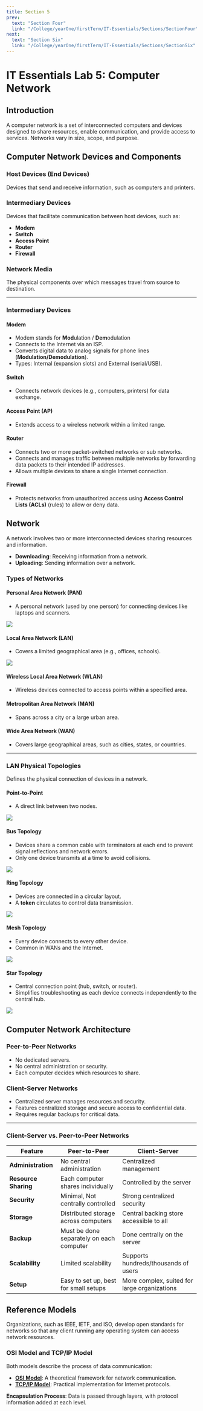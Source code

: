```yaml
---
title: Section 5
prev:
  text: "Section Four"
  link: "/College/yearOne/firstTerm/IT-Essentials/Sections/SectionFour"
next:
  text: "Section Six"
  link: "/College/yearOne/firstTerm/IT-Essentials/Sections/SectionSix"
---
```


# IT Essentials Lab 5: Computer Network

## Introduction

A computer network is a set of interconnected computers and devices designed to share resources, enable communication, and provide access to services. Networks vary in size, scope, and purpose.

## Computer Network Devices and Components

### Host Devices (End Devices)

Devices that send and receive information, such as computers and printers.

### Intermediary Devices

Devices that facilitate communication between host devices, such as:

- **Modem**
- **Switch**
- **Access Point**
- **Router**
- **Firewall**

### Network Media

The physical components over which messages travel from source to destination.

---

### Intermediary Devices

#### Modem

- Modem stands for **Mod**ulation / **Dem**odulation
- Connects to the Internet via an ISP.
- Converts digital data to analog signals for phone lines (**Modulation/Demodulation**).
- Types: Internal (expansion slots) and External (serial/USB).

#### Switch

- Connects network devices (e.g., computers, printers) for data exchange.

#### Access Point (AP)

- Extends access to a wireless network within a limited range.

#### Router

- Connects two or more packet-switched networks or sub networks.
- Connects and manages traffic between multiple networks by forwarding data packets to their intended IP addresses.
- Allows multiple devices to share a single Internet connection.

#### Firewall

- Protects networks from unauthorized access using **Access Control Lists (ACLs)** (rules) to allow or deny data.

## Network

A network involves two or more interconnected devices sharing resources and information.

- **Downloading**: Receiving information from a network.
- **Uploading**: Sending information over a network.

### Types of Networks

#### Personal Area Network (PAN)

- A personal network (used by one person) for connecting devices like laptops and scanners.

![](../imgs/figure%209.png)

#### Local Area Network (LAN)

- Covers a limited geographical area (e.g., offices, schools).

![](../imgs/figure%2010.png)

#### Wireless Local Area Network (WLAN)

- Wireless devices connected to access points within a specified area.

#### Metropolitan Area Network (MAN)

- Spans across a city or a large urban area.

#### Wide Area Network (WAN)

- Covers large geographical areas, such as cities, states, or countries.

---

### LAN Physical Topologies

Defines the physical connection of devices in a network.

#### Point-to-Point

- A direct link between two nodes.

![](../imgs/figure%2011.png)

#### Bus Topology

- Devices share a common cable with terminators at each end to prevent signal reflections and network errors.
- Only one device transmits at a time to avoid collisions.

![](../imgs/figure%2012.png)

#### Ring Topology

- Devices are connected in a circular layout.
- A **token** circulates to control data transmission.

![](../imgs/figure%2013.png)

#### Mesh Topology

- Every device connects to every other device.
- Common in WANs and the Internet.

![](../imgs/figure%2014.png)

#### Star Topology

- Central connection point (hub, switch, or router).
- Simplifies troubleshooting as each device connects independently to the central hub.

![](../imgs/figure%2015.png)

## Computer Network Architecture

### Peer-to-Peer Networks

- No dedicated servers.
- No central administration or security.
- Each computer decides which resources to share.

### Client-Server Networks

- Centralized server manages resources and security.
- Features centralized storage and secure access to confidential data.
- Requires regular backups for critical data.

---

### Client-Server vs. Peer-to-Peer Networks

| Feature              | Peer-to-Peer                             | Client-Server                                |
| -------------------- | ---------------------------------------- | -------------------------------------------- |
| **Administration**   | No central administration                | Centralized management                       |
| **Resource Sharing** | Each computer shares individually        | Controlled by the server                     |
| **Security**         | Minimal, Not centrally controlled        | Strong centralized security                  |
| **Storage**          | Distributed storage across computers     | Central backing store accessible to all      |
| **Backup**           | Must be done separately on each computer | Done centrally on the server                 |
| **Scalability**      | Limited scalability                      | Supports hundreds/thousands of users         |
| **Setup**            | Easy to set up, best for small setups    | More complex, suited for large organizations |

## Reference Models

Organizations, such as IEEE, IETF, and ISO, develop open standards for networks so that any client running any operating system can access network resources.

### OSI Model and TCP/IP Model

Both models describe the process of data communication:

- **[OSI Model](../Lectures/LectureSix.md#osi-model)**: A theoretical framework for network communication.
- **[TCP/IP Model](../Lectures/LectureSix.md#tcp-ip-model)**: Practical implementation for Internet protocols.

**Encapsulation Process**: Data is passed through layers, with protocol information added at each level.

